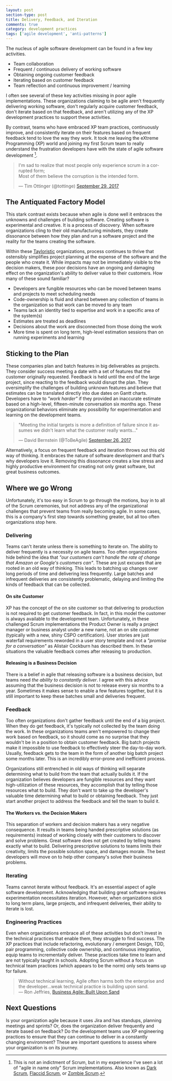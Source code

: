```yaml
---
layout: post
section-type: post
title: Delivery, Feedback, and Iteration 
comments: true
category: development practices
tags: ['agile development', 'anti-patterns']
---
```


The nucleus of agile software development can be found in a few key activities. 

* Team collaboration
* Frequent / continuous delivery of working software
* Obtaining ongoing customer feedback
* Iterating based on customer feedback
* Team reflection and continuous improvement / learning

I often see several of these key activities missing in poor agile implementations. These organizations claiming to be agile aren't frequently delivering working software, don't regularly acquire customer feedback, don't iterate based on that feedback, and aren't utilizing any of the XP development practices to support these activities. 

By contrast, teams who have embraced XP team practices, continuously improve, and consistently iterate on their features based on frequent feedback tend to love the way they work. It took me leaving the eXtreme Programming (XP) world and joining my first Scrum team to really understand the frustration developers have with the state of agile software development [^1]. 

<blockquote class="twitter-tweet" data-lang="en"><p lang="en" dir="ltr">I&#39;m sad to realize that most people only experience scrum in a corrupted form; <br>Most of them believe the corruption is the intended form.</p>&mdash; Tim Ottinger (@tottinge) <a href="https://twitter.com/tottinge/status/913761095860604928?ref_src=twsrc%5Etfw">September 29, 2017</a></blockquote>
<script async src="//platform.twitter.com/widgets.js" charset="utf-8"></script>

## The Antiquated Factory Model 

This stark contrast exists because when agile is done well it embraces the unknowns and challenges of building software. Creating software is experimental and creative. It is a process of discovery. When software organizations cling to their old manufacturing mindsets, they create dissonance between how they plan and run a software project and the reality for the teams creating the software. 

Within these [Tayloristic](https://en.wikipedia.org/wiki/Scientific_management) organizations,  process continues to thrive that ostensibly simplifies project planning at the expense of the software and the people who create it. While impacts may not be immediately visible to the decision makers, these poor decisions have an ongoing and damaging effect on the organization's ability to deliver value to their customers. How many of these sound familiar?

* Developers are fungible resources who can be moved between teams and projects to meet scheduling needs
* Code-ownership is fluid and shared between any collection of teams in the organization so that work can be moved to any team 
* Teams lack an identity tied to expertise and work in a specific area of the system(s) 
* Estimates are treated as deadlines 
* Decisions about the work are disconnected from those doing the work
* More time is spent on long term, high-level estimation sessions than on running experiments and learning

## Sticking to the Plan

These companies plan and batch features in big deliverables as projects. They consider success meeting a date with a set of features that the customer originally requested. Feedback is held until the end of the large project, since reacting to the feedback would disrupt the plan. They oversimplify the challenges of building unknown features and believe that estimates can be translated directly into due dates on Gantt charts. Developers have to *"work harder"* if they provided an inaccurate estimate based on a high-level, fifteen-minute conversation six months ago. These organizational behaviors eliminate any possibility for experimentation and learning on the development teams.

<blockquote class="twitter-tweet" data-lang="en"><p lang="en" dir="ltr">&quot;Meeting the initial targets is more a definition of failure since it assumes we didn&#39;t learn what the customer really wants...&quot;</p>&mdash; David Bernstein (@ToBeAgile) <a href="https://twitter.com/ToBeAgile/status/912743657836548097?ref_src=twsrc%5Etfw">September 26, 2017</a></blockquote>
<script async src="//platform.twitter.com/widgets.js" charset="utf-8"></script>

Alternatively, a focus on frequent feedback and iteration throws out this old way of thinking. It embraces the nature of software development and that's why developers love it. Removing this dissonance creates a low stress and highly productive environment for creating not only great software,  but great business outcomes. 

## Where we go Wrong 

Unfortunately, it's too easy in Scrum to go through the motions, buy in to all of the Scrum ceremonies, but not address any of the organizational challenges that prevent teams from really becoming agile. In some cases, this is a company's first step towards something greater, but all too often organizations stop here. 

### Delivering

Teams can't iterate unless there is something to iterate on. The ability to deliver frequently is a necessity on agile teams. Too often organizations hide behind the idea that *"our customers can't handle the rate of change that Amazon or Google's customers can"*. These are just excuses that are rooted in an old way of thinking. This leads to batching up changes over long periods of time and delivering less frequently. Large batches and infrequent deliveries are consistently problematic, delaying and limiting the kinds of feedback that can be collected.

#### On site Customer

XP has the concept of the on site customer so that delivering to production is not required to get customer feedback. In fact, in this model the customer is always available to the development team. Unfortunately, in these challenged Scrum implementations the Product Owner is really a project manager or business analyst under a new name, not an on site customer (typically with a new, shiny CSPO certification). User stories are just waterfall requirements reworded in a user story template and not a *"promise for a conversation"* as Alistair Cockburn has described them. In these situations the valuable feedback comes after releasing to production.

#### Releasing is a Business Decision

There is a belief in agile that releasing software is a business decision, but teams need *the ability to constantly deliver*. I agree with this advice assuming that the business decision is not to release every six months to a year. Sometimes it makes sense to enable a few features together, but it is still important to keep these batches small and deliveries frequent. 

### Feedback

Too often organizations don't gather feedback until the end of a big project. When they do get feedback, it's typically not collected by the team doing the work. In these organizations teams aren't empowered to change their work based on feedback, so it should come as no surprise that they wouldn't be in a position to obtain customer feedback. Big batch projects make it impossible to use feedback to effectively steer the day-to-day work. Usually,  feedback gets to the team in the form of another big batch project some months later. This is an incredibly error-prone and inefficient process.

Organizations still entrenched in old ways of thinking will separate determining what to build from the team that actually builds it. If the organization believes developers are fungible resources and they want high-utilization of these resources, they accomplish that by telling those resources what to build. They don't want to take up the developer's valuable time determining what to build or obtaining feedback. They just start another project to address the feedback and tell the team to build it. 

#### The Workers vs. the Decision Makers 

This separation of workers and decision makers has a very negative consequence. It results in teams being handed prescriptive solutions (as requirements) instead of working closely with their customers to discover and solve problems. Great software does not get created by telling teams exactly what to build. Delivering prescriptive solutions to teams limits their creativity, limits the possible solution space, and damages morale. The best developers will move on to help other company's solve their business problems.

### Iterating

Teams cannot iterate without feedback. It's an essential aspect of agile software development. Acknowledging that building great software requires experimentation necessitates iteration. However, when organizations stick to long term plans, large projects, and infrequent deliveries, their ability to iterate is lost. 

### Engineering Practices

Even when organizations embrace all of these activities but don't invest in the technical practices that enable them, they struggle to find success. The XP practices that include refactoring, evolutionary / emergent Design, TDD, pair programming, collective code ownership, and continuous integration, equip teams to incrementally deliver. These practices take time to learn and are not typically taught in schools. Adopting Scrum without a focus on technical team practices (which appears to be the norm) only sets teams up for failure.

> Without technical learning, Agile often harms both the enterprise and the developer...weak technical practice is building upon sand.    
> &mdash; Ron Jeffries, [Business Agile: Built Upon Sand](http://ronjeffries.com/articles/017-08ff/sand/)

## Next Questions

Is your organization agile because it uses Jira and has standups, planning meetings and sprints? Or, does the organization deliver frequently and iterate based on feedback? Do the development teams use XP engineering practices to ensure that they can continue to deliver in a constantly changing environment? These are important questions to assess where your organization is on its journey.  

[^1]: This is not an indictment of Scrum, but in my experience I've seen a lot of "agile in name only" Scrum implementations. Also known as [Dark Scrum](http://ronjeffries.com/categories/dark-scrum/), [Flaccid Scrum](https://martinfowler.com/bliki/FlaccidScrum.html), or [Zombie Scrum](https://twitter.com/tottinge/status/913890035845517312).
